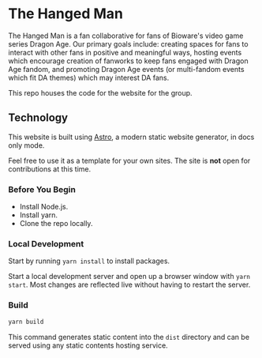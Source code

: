 # The Hanged Man

The Hanged Man is a fan collaborative for fans of Bioware's video game series
Dragon Age. Our primary goals include: creating spaces for fans to interact with
other fans in positive and meaningful ways, hosting events which encourage
creation of fanworks to keep fans engaged with Dragon Age fandom, and promoting
Dragon Age events (or multi-fandom events which fit DA themes) which may
interest DA fans.

This repo houses the code for the website for the group.

## Technology

This website is built using [Astro](https://astro.build/), a modern static
website generator, in docs only mode.

Feel free to use it as a template for your own sites. The site is **not** open
for contributions at this time.

### Before You Begin

- Install Node.js.
- Install yarn.
- Clone the repo locally.

### Local Development

Start by running `yarn install` to install packages.

Start a local development server and open up a browser window with `yarn start`.
Most changes are reflected live without having to restart the server.

### Build

```bash
yarn build
```

This command generates static content into the `dist` directory and can be
served using any static contents hosting service.
